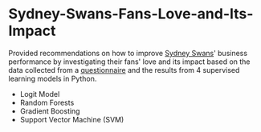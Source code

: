 # Sydney-Swans-Fans-Love-and-Its-Impact
Provided recommendations on how to improve [Sydney Swans](https://www.sydneyswans.com.au/)' business performance by investigating their fans' love and its impact based on the data collected from a [questionnaire](https://github.com/selinayanganlan/Sydney-Swans-Fans-Love-and-Its-Impact/blob/main/Sydney%20Swans%20Survey%20Questionnaire.pdf) and the results from 4 supervised learning models in Python.
- Logit Model
- Random Forests
- Gradient Boosting
- Support Vector Machine (SVM)
